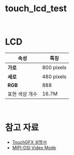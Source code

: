 # touch_lcd_test

<br>

# LCD
| 속성 | 특징 |
| --- | --- |
| **가로** | 800 pixels |
| **세로** | 480 pixels |
| **RGB** | 888 |
| 표현 색상 개수 | 16.7M | 



<br>

# 참고 자료
* <a href="https://support.touchgfx.com/ko/docs/introduction/welcome">TouchGFX 설명서</a>
* <a href="https://support.touchgfx.com/docs/development/touchgfx-hal-development/scenarios/scenarios-dsi-video-mode">MIPI-DSI Video Mode</a>